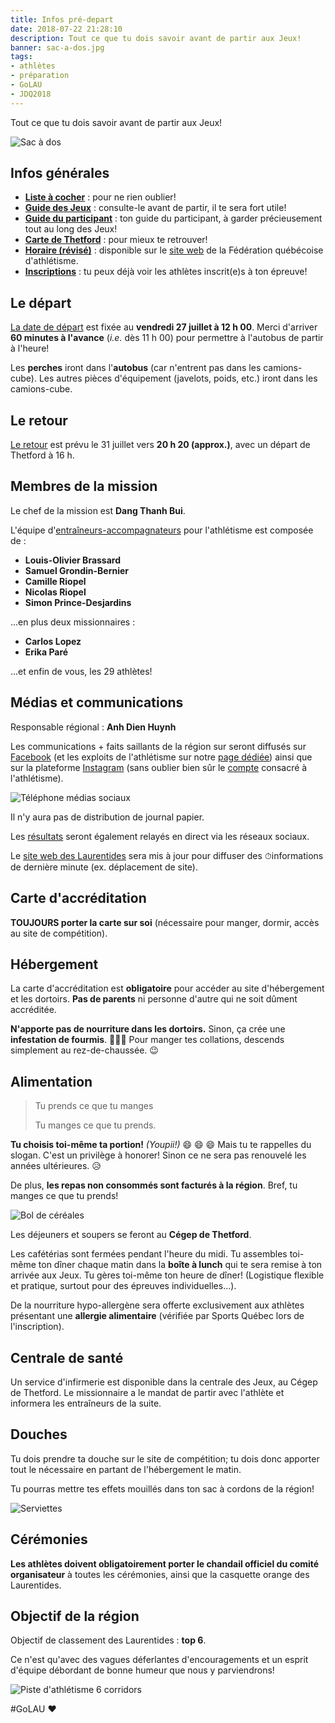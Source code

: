 ```yaml
---
title: Infos pré-depart
date: 2018-07-22 21:28:10
description: Tout ce que tu dois savoir avant de partir aux Jeux!
banner: sac-a-dos.jpg
tags:
- athlètes
- préparation
- GoLAU
- JDQ2018
---
```


Tout ce que tu dois savoir avant de partir aux Jeux!

![Sac à dos](sac-a-dos.jpg)

## Infos générales

* [**Liste à cocher**](/liste-a-cocher) : pour ne rien oublier!
* [**Guide des Jeux**](/guide-des-jeux-thetford) : consulte-le avant de partir, il te sera fort utile!
* [**Guide du participant**](/guide-des-jeux-thetford) : ton guide du participant, à garder précieusement tout au long des Jeux!
* [**Carte de Thetford**](carte-sites-thetford.pdf) : pour mieux te retrouver!
* [**Horaire (révisé)**](http://www.athletisme-quebec.ca/jeux-du-quebec) : disponible sur le [site web](http://www.athletisme-quebec.ca/) de la Fédération québécoise d'athlétisme.
* [**Inscriptions**](https://avs-sport.com/display_inscriptions.php?comp=314&user=None&key=) : tu peux déjà voir les athlètes inscrit(e)s à ton épreuve!

## Le départ

[La date de départ](/calendrier-et-dates) est fixée au **vendredi 27 juillet à 12 h 00**. Merci d'arriver **60 minutes à l'avance** (_i.e._ dès 11 h 00) pour permettre à l'autobus de partir à l'heure!

Les **perches** iront dans l'**autobus** (car n'entrent pas dans les camions-cube). Les autres pièces d'équipement (javelots, poids, etc.) iront dans les camions-cube.

## Le retour

[Le retour](/calendrier-et-dates) est prévu le 31 juillet vers **20 h 20 (approx.)**, avec un départ de Thetford à 16 h.

## Membres de la mission

Le chef de la mission est **Dang Thanh Bui**.

L'équipe d'[entraîneurs-accompagnateurs](/equipe) pour l'athlétisme est composée de :

* **Louis-Olivier Brassard**
* **Samuel Grondin-Bernier**
* **Camille Riopel**
* **Nicolas Riopel**
* **Simon Prince-Desjardins**

...en plus deux missionnaires :

* **Carlos Lopez**
* **Erika Paré**

...et enfin de vous, les 29 athlètes!

## Médias et communications

Responsable régional : **Anh Dien Huynh**

Les communications + faits saillants de la région sur seront diffusés sur [Facebook](https://www.facebook.com/jdq.lau) (et les exploits de l'athlétisme sur notre [page dédiée](https://www.facebook.com/athlaurentides)) ainsi que sur la plateforme [Instagram](https://instagram.com/jdqlaurentides) (sans oublier bien sûr le [compte](https://instagram.com/athlaurentides) consacré à l'athlétisme).

![Téléphone médias sociaux](en-ligne.jpg)

Il n'y aura pas de distribution de journal papier.

Les [résultats](http://resultats.jeuxduquebec.com/fr/compilation/sport.html?sport=224) seront également relayés en direct via les réseaux sociaux.

Le [site web des Laurentides](https://loisirslaurentides.com) sera mis à jour pour diffuser des <span class="emoji">⏱</span>informations de dernière minute (ex. déplacement de site).

## Carte d'accréditation

**TOUJOURS porter la carte sur soi** (nécessaire pour manger, dormir, accès au site de compétition).

## Hébergement

La carte d'accréditation est **obligatoire** pour accéder au site d'hébergement et les dortoirs. **Pas de parents** ni personne d'autre qui ne soit dûment accréditée.

**N'apporte pas de nourriture dans les dortoirs.** Sinon, ça crée une **infestation de fourmis**. <span class="emoji">🐜🐜🐜</span> Pour manger tes collations, descends simplement au rez-de-chaussée. <span class="emoji">😉</span>

## Alimentation

> Tu prends ce que tu manges
>
> Tu manges ce que tu prends.

**Tu choisis toi-même ta portion!** _(Youpii!)_ 😄 😄 😄  Mais tu te rappelles du slogan. C'est un privilège à honorer! Sinon ce ne sera pas renouvelé les années ultérieures. <span class="emoji">😥</span>

De plus, **les repas non consommés sont facturés à la région**. Bref, tu manges ce que tu prends!

![Bol de céréales](cereales.jpg)

Les déjeuners et soupers se feront au **Cégep de Thetford**.

Les cafétérias sont fermées pendant l'heure du midi. Tu assembles toi-même ton dîner chaque matin dans la **boîte à lunch** qui te sera remise à ton arrivée aux Jeux. Tu gères toi-même ton heure de dîner! (Logistique flexible et pratique, surtout pour des épreuves individuelles...).

 De la nourriture hypo-allergène sera offerte exclusivement aux athlètes présentant une **allergie alimentaire** (vérifiée par Sports Québec lors de l'inscription).

## Centrale de santé

Un service d'infirmerie est disponible dans la centrale des Jeux, au Cégep de Thetford. Le missionnaire a le mandat de partir avec l'athlète et informera les entraîneurs de la suite.

## Douches

Tu dois prendre ta douche sur le site de compétition; tu dois donc apporter tout le nécessaire en partant de l'hébergement le matin.

Tu pourras mettre tes effets mouillés dans ton sac à cordons de la région!

![Serviettes](serviettes.jpg)

## Cérémonies

**Les athlètes doivent obligatoirement porter le chandail officiel du comité organisateur** à toutes les cérémonies, ainsi que la casquette orange des Laurentides.

## Objectif de la région

Objectif de classement des Laurentides : **top 6**.

Ce n'est qu'avec des vagues déferlantes d'encouragements et un esprit d'équipe débordant de bonne humeur que nous y parviendrons!

![Piste d'athlétisme 6 corridors](6.jpg)

#GoLAU <span class="emoji">❤️</span>
